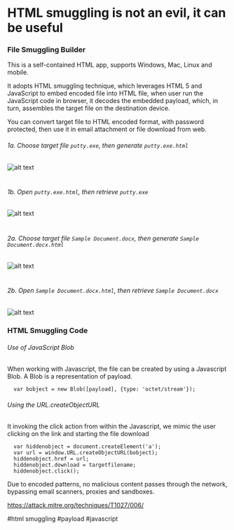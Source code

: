 # HTML smuggling is not an evil, it can be useful

### File Smuggling Builder
This is a self-contained HTML app, supports Windows, Mac, Linux and mobile.

It adopts HTML smuggling technique, which leverages HTML 5 and JavaScript to embed encoded file into HTML file, when user run the JavaScript code in browser, it decodes the embedded payload, which, in turn, assembles the target file on the destination device.

You can convert target file to HTML encoded format, with password protected, then use it in email attachment or file download from web.

###### 1a. Choose target file `putty.exe`, then generate `putty.exe.html`
![alt text](https://github.com/eddiechu/File-Smuggling/raw/main/image/screen2.PNG?raw=true)
#
###### 1b. Open `putty.exe.html`, then retrieve `putty.exe`
![alt text](https://github.com/eddiechu/File-Smuggling/raw/main/image/screen3.PNG?raw=true)
#
###### 2a. Choose target file `Sample Document.docx`, then generate `Sample Document.docx.html`
![alt text](https://github.com/eddiechu/File-Smuggling/raw/main/image/screen4.PNG?raw=true)
#
###### 2b. Open `Sample Document.docx.html`, then retrieve `Sample Document.docx`
![alt text](https://github.com/eddiechu/File-Smuggling/raw/main/image/screen5.PNG?raw=true)

### HTML Smuggling Code

###### Use of JavaScript Blob
When working with Javascript, the file can be created by using a Javascript Blob. A Blob is a representation of payload.
```
  var bobject = new Blob([payload], {type: 'octet/stream'});
```

###### Using the URL.createObjectURL
It invoking the click action from within the Javascript, we mimic the user clicking on the link and starting the file download

```
  var hiddenobject = document.createElement('a');
  var url = window.URL.createObjectURL(bobject);
  hiddenobject.href = url;
  hiddenobject.download = targetfilename;
  hiddenobject.click();
```

Due to encoded patterns, no malicious content passes through the network, bypassing email scanners, proxies and sandboxes.


https://attack.mitre.org/techniques/T1027/006/

#html smuggling
#payload
#javascript
